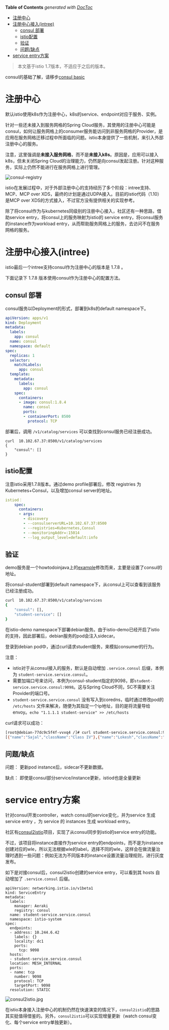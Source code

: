 <!-- START doctoc generated TOC please keep comment here to allow auto update -->
<!-- DON'T EDIT THIS SECTION, INSTEAD RE-RUN doctoc TO UPDATE -->
**Table of Contents**  *generated with [DocToc](https://github.com/thlorenz/doctoc)*

- [注册中心](#%E6%B3%A8%E5%86%8C%E4%B8%AD%E5%BF%83)
- [注册中心接入(intree)](#%E6%B3%A8%E5%86%8C%E4%B8%AD%E5%BF%83%E6%8E%A5%E5%85%A5intree)
  - [consul 部署](#consul-%E9%83%A8%E7%BD%B2)
  - [istio配置](#istio%E9%85%8D%E7%BD%AE)
  - [验证](#%E9%AA%8C%E8%AF%81)
  - [问题/缺点](#%E9%97%AE%E9%A2%98%E7%BC%BA%E7%82%B9)
- [service entry方案](#service-entry%E6%96%B9%E6%A1%88)

<!-- END doctoc generated TOC please keep comment here to allow auto update -->

> 本文基于istio 1.7版本，不适应于之后的版本。

consul的基础了解，请移步[consul basic](consul-basic.md)

# 注册中心

默认istio使用k8s作为注册中心，k8s的service、endpoint对应于服务、实例。

针对一些还未接入到服务网格的Spring Cloud服务，其使用的注册中心可能是consul，如何让服务网格上的consumer服务能访问到非服务网格的Provider，是应用在服务网格迁移过程中所面临的问题。istio本身提供了一些机制，来引入外部注册中心的服务。

注意，这里强调是**未接入服务网格**，而不是**未接入k8s**。原因是，应用可以接入k8s，但未关闭Spring Cloud的治理能力，仍然是向consul发起注册。针对这种服务，实际上仍然不能进行在服务网格上进行管理。

![consul-registry](consul-registry.png)

istio在发展过程中，对于外部注册中心的支持经历了多个阶段：intree支持、MCP、MCP over XDS，最终的计划是通过UDPA接入。目前的istio代码（1.10）是MCP over XDS的方式接入，不过官方没有提供相关的实现参考。

除了将consul作为与kubernetes同级别的注册中心接入，社区还有一种思路，借助service entry，将consul上的服务映射为istio的 service entry，将consul服务的instance作为workload entry，从而帮助服务网格上的服务，去访问不在服务网格的服务。

# 注册中心接入(intree)

istio最后一个intree支持consul作为注册中心的版本是 1.7.8 。

下面记录下 1.7.8 版本使用consul作为注册中心的配置方法。

## consul 部署

consul服务以Deployment的形式，部署到k8s的default namespace下。

```yaml
apiVersion: apps/v1
kind: Deployment
metadata:
  labels:
    app: consul
  name: consul
  namespace: default
spec:
  replicas: 1
  selector:
    matchLabels:
      app: consul
  template:
    metadata:
      labels:
        app: consul
    spec:
      containers:
      - image: consul:1.8.4
        name: consul
        ports:
        - containerPort: 8500
          protocol: TCP
```

部署后，调用 `/v1/catalog/services` 可以查找到consul服务已经注册成功。

```
curl  10.102.67.37:8500/v1/catalog/services
{
    "consul": []
}
```

## istio配置

注意istio采用1.7.8版本。通过demo profile部署后，修改 registries 为Kubernetes+Consul，以及增加consul server的地址。

```yaml
istiod：
    spec:
      containers:
      - args:
        - discovery
        - --consulserverURL=10.102.67.37:8500
        - --registries=Kubernetes,Consul
        - --monitoringAddr=:15014
        - --log_output_level=default:info
```

## 验证

demo服务是一个howtodoinjava上的[example](https://howtodoinjava.com/spring-cloud/consul-service-registration-discovery/)修改而来，主要是设置了consul的地址。

将consul-student部署到default namespace下，从consul上可以查看到该服务已经注册成功。

```bash
curl  10.102.67.37:8500/v1/catalog/services
{
    "consul": [],
    "student-service": []
}
```

在istio-demo namespace下部署debian服务。由于istio-demo已经开启了istio的支持，因此部署后，debian服务的pod会注入sidecar。

登录到debian pod中，通过curl请求student服务，来模拟consumer的行为。

注意：
- istio对于从consul接入的服务，默认是自动增加 `.service.consul` 后缀，本例为 `student-service.service.consul`。
- 需要加端口号来访问，本例为consul-student指定的9098，即`student-service.service.consul:9098`。这与Spring Cloud不同，SC不需要关注Provider的端口号。
- `student-service.service.consul` 没有写入到coredns，临时通过修改pod的 `/etc/hosts` 文件来解决，随便为其指定一个ip地址，目的是将流量导给envoy。`echo "1.1.1.1 student-service" >> /etc/hosts`

curl请求可以成功：

```bash
[root@debian-77dc9c5f4f-vvxq4 /]# curl student-service.service.consul:9098/getStudentDetailsForSchool/abcschool
[{"name":"Sajal","className":"Class IV"},{"name":"Lokesh","className":"Class V"}]
```


## 问题/缺点

问题：
更新pod instance后，sidecar不更新数据。

缺点：
即使是consul部分service/instance更新，istiod也是全量更新


# service entry方案

针对consul开发controller，watch consul的service变化，并为service 生成 service entry ，为 service 的 instances 生成 workload entry。

社区有[consul2istio](https://github.com/aeraki-framework/consul2istio)项目，实现了从consul同步到istio的service entry的功能。

不过，该项目将instance直接作为service entry的endpoints，而不是为instance创建对应的wle，所以无法根据wle的label，选择不同的wle，这样会在做流量治理时遇到一些问题：例如无法为不同版本的instance设置流量治理规则，进行灰度发布。

如下是对接consul后，consul2istio创建的service entry，可以看到其 hosts 自动增加了 `.service.consul` 后缀。

```
apiVersion: networking.istio.io/v1beta1
kind: ServiceEntry
metadata:
  labels:
    manager: Aeraki
    registry: consul
  name: student-service.service.consul
  namespace: istio-system
spec:
  endpoints:
  - address: 10.244.6.42
    labels: {}
    locality: dc1
    ports:
      tcp: 9098
  hosts:
  - student-service.service.consul
  location: MESH_INTERNAL
  ports:
  - name: tcp
    number: 9098
    protocol: TCP
    targetPort: 9098
  resolution: STATIC
```

![consul2istio.jpg](consul2istio.jpg)

在istio本身接入注册中心的机制仍然在快速演变的情况下，`consul2istio`的思路其实挺值得借鉴的。另外，`consul2istio`可以实现增量更新（watch consul变化、每个service entry单独更新）。



<!-- 接入注册中心的机制每次是所有服务和实例全量push， -->

<!-- ## 实现分析（working）

控制流上来看，istio-discovery会调用consul的api，来获取service及instance，并将其下发给envoy。

consul的数据

```
10.102.67.37:8500/v1/catalog/services
10.102.67.37:8500/v1/catalog/service/student-service
        "ServiceName": "student-service",
        "ServicePort": 9098,
```

入口
pilot/pkg/bootstrap/servicecontroller.go:38
```go
		case serviceregistry.Consul:
			if err := s.initConsulRegistry(serviceControllers, args); err != nil {
				return err
			}
```

pilot/pkg/bootstrap/servicecontroller.go:105
```go
func (s *Server) initConsulRegistry(serviceControllers *aggregate.Controller, args *PilotArgs) error {
	log.Infof("Consul url: %v", args.RegistryOptions.ConsulServerAddr)
	controller, err := consul.NewController(args.RegistryOptions.ConsulServerAddr, "")
	if err != nil {
		return fmt.Errorf("failed to create Consul controller: %v", err)
	}
	serviceControllers.AddRegistry(controller)

	return nil
}
```

pilot/pkg/serviceregistry/aggregate/controller.go:103
聚合service
```go
// Services lists services from all platforms
func (c *Controller) Services() ([]*model.Service, error) {
	for _, r := range c.GetRegistries() {
		svcs, err := r.Services()
```

总入口
pilot/pkg/model/push_context.go:1020

```go
	out := &model.Service{
		Hostname:     hostname,
		Address:      "0.0.0.0",
		Ports:        svcPorts,
		MeshExternal: meshExternal,
		Resolution:   resolution,
		Attributes: model.ServiceAttributes{
			ServiceRegistry: string(serviceregistry.Consul),
			Name:            string(hostname),
			Namespace:       model.IstioDefaultConfigNamespace,
		},
	}
```

[bottle@optiplex-1 screen default]$ curl  10.102.67.37:8500/v1/catalog/services
{
    "consul": [],
    "student-service": []
}
[bottle@optiplex-1 screen default]$ curl  10.102.67.37:8500/v1/catalog/service/student-service
```json
[
    {
        "ID": "0b617f2a-58d6-3779-268a-8583f1d56e1f",
        "Node": "consul-6c464f5d4b-gv52l",
        "Address": "127.0.0.1",
        "Datacenter": "dc1",
        "TaggedAddresses": {
            "lan": "127.0.0.1",
            "lan_ipv4": "127.0.0.1",
            "wan": "127.0.0.1",
            "wan_ipv4": "127.0.0.1"
        },
        "NodeMeta": {
            "consul-network-segment": ""
        },
        "ServiceKind": "",
        "ServiceID": "student-service-2f93680e1872b0d690e48f9742a203ad",
        "ServiceName": "student-service",
        "ServiceTags": [],
        "ServiceAddress": "10.244.6.42",
        "ServiceTaggedAddresses": {
            "lan_ipv4": {
                "Address": "10.244.6.42",
                "Port": 9098
            },
            "wan_ipv4": {
                "Address": "10.244.6.42",
                "Port": 9098
            }
        },
        "ServiceWeights": {
            "Passing": 1,
            "Warning": 1
        },
        "ServiceMeta": {},
        "ServicePort": 9098,
        "ServiceEnableTagOverride": false,
        "ServiceProxy": {
            "MeshGateway": {},
            "Expose": {}
        },
        "ServiceConnect": {},
        "CreateIndex": 30806,
        "ModifyIndex": 30806
    }
]
``` -->

